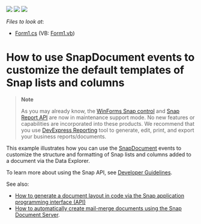 <!-- default badges list -->
![](https://img.shields.io/endpoint?url=https://codecentral.devexpress.com/api/v1/VersionRange/128608825/14.1.3%2B)
[![](https://img.shields.io/badge/Open_in_DevExpress_Support_Center-FF7200?style=flat-square&logo=DevExpress&logoColor=white)](https://supportcenter.devexpress.com/ticket/details/E4782)
[![](https://img.shields.io/badge/📖_How_to_use_DevExpress_Examples-e9f6fc?style=flat-square)](https://docs.devexpress.com/GeneralInformation/403183)
<!-- default badges end -->
<!-- default file list -->
*Files to look at*:

* [Form1.cs](./CS/Snap_Events/Form1.cs) (VB: [Form1.vb](./VB/Snap_Events/Form1.vb))
<!-- default file list end -->
# How to use SnapDocument events to customize the default templates of Snap lists and columns

> **Note**
>
> As you may already know, the [WinForms Snap control](https://docs.devexpress.com/WindowsForms/11373/controls-and-libraries/snap) and [Snap Report API](https://docs.devexpress.com/OfficeFileAPI/15188/snap-report-api) are now in maintenance support mode. No new features or capabilities are incorporated into these products. We recommend that you use [DevExpress Reporting](https://docs.devexpress.com/XtraReports/2162/reporting) tool to generate, edit, print, and export your business reports/documents.

This example illustrates how you can use the [SnapDocument](https://docs.devexpress.com/WindowsForms/DevExpress.Snap.Core.API.SnapDocument?v=21.2) events to customize the structure and formatting of Snap lists and columns added to a document via the Data Explorer.

To learn more about using the Snap API, see [Developer Guidelines](https://docs.devexpress.com/WindowsForms/16062/controls-and-libraries/snap/developer-guidelines?v=21.2).

See also:  
- [How to generate a document layout in code via the Snap application programming interface (API)](https://github.com/DevExpress-Examples/how-to-generate-a-document-layout-in-code-via-the-snap-application-programming-interface-api-e4781)
- [How to automatically create mail-merge documents using the Snap Document Server](https://github.com/DevExpress-Examples/how-to-automatically-create-mail-merge-documents-using-the-snap-report-api-e5078).
